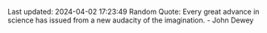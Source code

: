 Last updated: 2024-04-02 17:23:49
Random Quote: Every great advance in science has issued from a new audacity of the imagination. - John Dewey